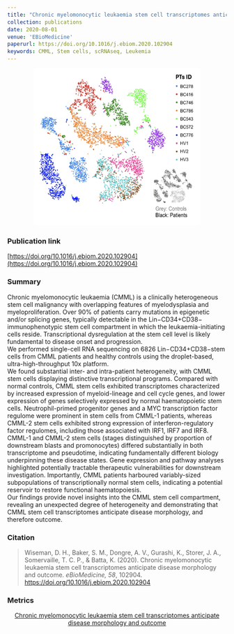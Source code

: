 ```yaml
---
title: "Chronic myelomonocytic leukaemia stem cell transcriptomes anticipate disease morphology and outcome"
collection: publications
date: 2020-08-01
venue: 'EBioMedicine'
paperurl: https://doi.org/10.1016/j.ebiom.2020.102904
keywords: CMML, Stem cells, scRNAseq, Leukemia
---
```

<div style="text-align: center;">
  <img src="https://raw.githubusercontent.com/EspressoKris/Portfolio/master/images/GraphicalAbstracts/2020_EBM_Wiseman.jpg" alt="Graphical Abstract" style="width: 380px; height: 360px;">
</div>

### Publication link
[https://doi.org/10.1016/j.ebiom.2020.102904](https://doi.org/10.1016/j.ebiom.2020.102904)

### Summary
Chronic myelomonocytic leukaemia (CMML) is a clinically heterogeneous stem cell malignancy with overlapping features of myelodysplasia and myeloproliferation. Over 90% of patients carry mutations in epigenetic and/or splicing genes, typically detectable in the Lin−CD34+CD38− immunophenotypic stem cell compartment in which the leukaemia-initiating cells reside. Transcriptional dysregulation at the stem cell level is likely fundamental to disease onset and progression.  
We performed single-cell RNA sequencing on 6826 Lin−CD34+CD38−stem cells from CMML patients and healthy controls using the droplet-based, ultra-high-throughput 10x platform.  
We found substantial inter- and intra-patient heterogeneity, with CMML stem cells displaying distinctive transcriptional programs. Compared with normal controls, CMML stem cells exhibited transcriptomes characterized by increased expression of myeloid-lineage and cell cycle genes, and lower expression of genes selectively expressed by normal haematopoietic stem cells. Neutrophil-primed progenitor genes and a MYC transcription factor regulome were prominent in stem cells from CMML-1 patients, whereas CMML-2 stem cells exhibited strong expression of interferon-regulatory factor regulomes, including those associated with IRF1, IRF7 and IRF8. CMML-1 and CMML-2 stem cells (stages distinguished by proportion of downstream blasts and promonocytes) differed substantially in both transcriptome and pseudotime, indicating fundamentally different biology underpinning these disease states. Gene expression and pathway analyses highlighted potentially tractable therapeutic vulnerabilities for downstream investigation. Importantly, CMML patients harboured variably-sized subpopulations of transcriptionally normal stem cells, indicating a potential reservoir to restore functional haematopoiesis.  
Our findings provide novel insights into the CMML stem cell compartment, revealing an unexpected degree of heterogeneity and demonstrating that CMML stem cell transcriptomes anticipate disease morphology, and therefore outcome.

### Citation
> Wiseman, D. H., Baker, S. M., Dongre, A. V., Gurashi, K., Storer, J. A., Somervaille, T. C. P., & Batta, K. (2020). Chronic myelomonocytic leukaemia stem cell transcriptomes anticipate disease morphology and outcome. *eBioMedicine, 58*, 102904. https://doi.org/10.1016/j.ebiom.2020.102904

### Metrics
<div style="text-align: center;">
  <a href="https://plu.mx/plum/a/?doi=10.1016/j.ebiom.2020.102904" data-hide-print="true" class="plumx-details plum-bigben-theme" data-site="plum" data-hide-when-empty="true" data-no-link="true" data-pass-hidden-categories="true" data-hide-mentions="true" data-hide-socialmedia="false">Chronic myelomonocytic leukaemia stem cell transcriptomes anticipate disease morphology and outcome</a>
</div>